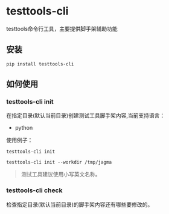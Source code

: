 # testtools-cli
testtools命令行工具，主要提供脚手架辅助功能

## 安装

```shell
pip install testtools-cli
```

## 如何使用

### testtools-cli init

在指定目录(默认当前目录)创建测试工具脚手架内容,当前支持语言：

- python

使用例子：

```shell
testtools-cli init
```

```shell
testtools-cli init --workdir /tmp/jagma
```

> 测试工具建议使用小写英文名称。

### testtools-cli check

检查指定目录(默认当前目录)的脚手架内容还有哪些要修改的。